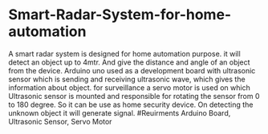 # Smart-Radar-System-for-home-automation
A smart radar system is designed for home automation purpose. it will detect an object up to 4mtr. And give the distance and angle of an object from the device. Arduino uno used as a development board with ultrasonic sensor which is sending and receiving ultrasonic wave, which gives the information about object. for surveillance a servo motor is used on which Ultrasonic sensor is mounted and responsible for rotating the sensor from 0 to 180 degree. So it can be use as home security device. On detecting the unknown object it will generate  signal.
#Reuirments
Arduino Board, Ultrasonic Sensor, Servo Motor
